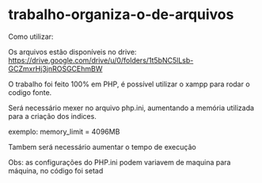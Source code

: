 # trabalho-organiza-o-de-arquivos

Como utilizar:

Os arquivos estão disponíveis no drive: https://drive.google.com/drive/u/0/folders/1t5bNC5lLsb-GCZmxrHj3jnROSGCEhmBW

O trabalho foi feito 100% em PHP, é possível utilizar o xampp para rodar o codigo fonte. 

Será necessário mexer no arquivo php.ini, aumentando a memória utilizada para a criação dos indices. 

exemplo: memory_limit = 4096MB

Tambem será necessário aumentar o tempo de execução

Obs: as configurações do PHP.ini podem variavem de maquina para máquina, no código foi setad
